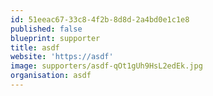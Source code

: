 ```yaml
---
id: 51eeac67-33c8-4f2b-8d8d-2a4bd0e1c1e8
published: false
blueprint: supporter
title: asdf
website: 'https://asdf'
image: supporters/asdf-qOt1gUh9HsL2edEk.jpg
organisation: asdf
---
```

